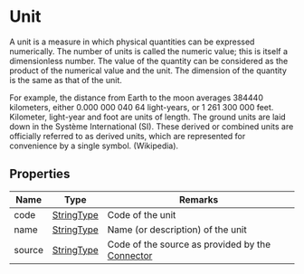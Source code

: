 ﻿# Unit

A unit is a measure in which physical quantities can be expressed numerically. 
The number of units is called the numeric value; this is itself a dimensionless number. 
The value of the quantity can be considered as the product of the numerical value and the unit. 
The dimension of the quantity is the same as that of the unit.

For example, the distance from Earth to the moon averages 384440 kilometers, either 0.000 000 040 64 light-years, or 1 261 300 000 feet. 
Kilometer, light-year and foot are units of length. The ground units are laid down in the Système International (SI). 
These derived or combined units are officially referred to as derived units, which are represented for convenience by a single symbol. (Wikipedia).

## Properties
| Name   | Type                                               | Remarks                                                                       |
|--------|----------------------------------------------------|-------------------------------------------------------------------------------|
| code   | [StringType](/specifications/formats/data-type.md) | Code of the unit                                                              |
| name   | [StringType](/specifications/formats/data-type.md) | Name (or description) of the unit                                             |
| source | [StringType](/specifications/formats/data-type.md) | Code of the source as provided by the [Connector](/architecture/connector.md) |
